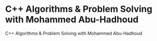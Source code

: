 # C++ Algorithms &amp; Problem Solving with Mohammed Abu-Hadhoud
C++ Algorithms &amp; Problem Solving with Mohammed Abu-Hadhoud
